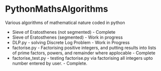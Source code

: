 # PythonMathsAlgorithms
Various algorithms of mathematical nature coded in python

- Sieve of Eratosthenes (not segmented) - Complete
- Sieve of Eratosthenes (segmented) - Work in progress
- DLP.py - solving Discrete Log Problem - Work in Progress
- factorise.py - Factorising positive integers, and putting results into lists of prime factors, powers, and remainder where applocable - Complete
- factorise_test.py - testing factorise.py via factorising all integers upto number entered by user. - Complete.

